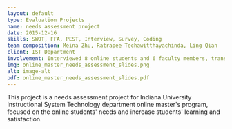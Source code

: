 ```yaml
---
layout: default
type: Evaluation Projects
name: needs assessment project
date: 2015-12-16
skills: SWOT, FFA, PEST, Interview, Survey, Coding
team composition: Meina Zhu, Ratrapee Techawitthayachinda, Ling Qian
client: IST Department
involvement: Interviewed 8 online students and 6 faculty members, transtripted 4 interviews. conducted the data analysis and was responsible for the literature review.
img: online_master_needs_assessment_slides.png
alt: image-alt
pdf: online_master_needs_assessment_slides.pdf
---
```

This project is a needs assessment project for Indiana University Instructional System Technology department online master's program, focused on the online students' needs and increase students' learning and satisfaction.
